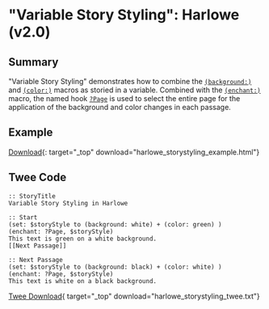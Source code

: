 # "Variable Story Styling": Harlowe (v2.0)

## Summary

"Variable Story Styling" demonstrates how to combine the [`(background:)`](https://twine2.neocities.org/#macro_background) and [`(color:)`](https://twine2.neocities.org/#macro_text-colour) macros as storied in a variable. Combined with the [`(enchant:)`](https://twine2.neocities.org/#macro_enchant) macro, the named hook [`?Page`](https://twine2.neocities.org/#markup_named-hook) is used to select the entire page for the application of the background and color changes in each passage.

## Example

[Download](harlowe_storystyling_example.html){: target="_top" download="harlowe_storystyling_example.html"}

## Twee Code

```twee
:: StoryTitle
Variable Story Styling in Harlowe

:: Start
(set: $storyStyle to (background: white) + (color: green) )
(enchant: ?Page, $storyStyle)
This text is green on a white background.
[[Next Passage]]

:: Next Passage
(set: $storyStyle to (background: black) + (color: white) )
(enchant: ?Page, $storyStyle)
This text is white on a black background.

```

[Twee Download](harlowe_storystyling_twee.txt){ target="_top" download="harlowe_storystyling_twee.txt"}

